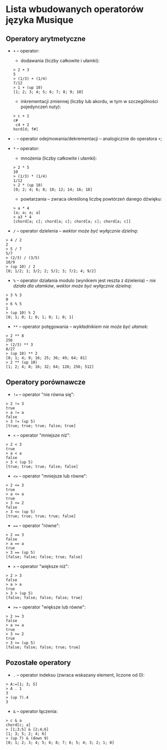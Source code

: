 # Lista wbudowanych operatorów języka Musique

## Operatory arytmetyczne

- `+` – operator:
	- dodawania (liczby całkowite i ułamki):

	```
	> 2 + 3
	5
	> (1/3) + (1/4)
	7/12
	> 1 + (up 10)
	[1; 2; 3; 4; 5; 6; 7; 8; 9; 10]
	```

	- inkrementacji zmiennej (liczby lub akordu, w tym w szczególności pojedynczeń nuty):

	```
	> c + 1
	c#
	 c4 + 2
	hord[d; f#]
	```

- `-` – operator odejmowania/dekrementacji – analogicznie do operatora `+`;

- `*` – operator:

	- mnożenia (liczby całkowite i ułamki):

	```
	> 2 * 5
	10
	> (1/3) * (1/4)
	1/12
	> 2 * (up 10)
	[0; 2; 4; 6; 8; 10; 12; 14; 16; 18]
	```

	- powtarzania – zwraca określoną liczbę powtórzeń danego dźwięku:

	```
	> a * 4
	[a; a; a; a]
	> a3 * 4
	[chord[a; c]; chord[a; c]; chord[a; c]; chord[a; c]]
	```

- `/` – operator dzielenia – *wektor może być wyłącznie dzielną*:

```
> 4 / 2
2
> 5 / 7
5/7
> (2/3) / (3/5)
10/9
> (up 10) / 2
[0; 1/2; 1; 3/2; 2; 5/2; 3; 7/2; 4; 9/2]
```

- `%` – operator działania modulo (wynikiem jest reszta z dzielenia) – *nie działa dla ułamków*, *wektor może być wyłącznie dzielną*:

```
> 3 % 3
0
> 6 % 5
1
> (up 10) % 2
[0; 1; 0; 1; 0; 1; 0; 1; 0; 1]
```

- `**` – operator potęgowania – *wykładnikiem nie może być ułamek*:

```
> 2 ** 8
256
> (2/3) ** 3
8/27
> (up 10) ** 2
[0; 1; 4; 9; 16; 25; 36; 49; 64; 81]
> 2 ** (up 10)
[1; 2; 4; 8; 16; 32; 64; 128; 256; 512]
```

## Operatory porównawcze

- `!=` – operator "nie równa się":

```
> 2 != 3
true
> a != a
false
> 3 != (up 5)
[true; true; true; false; true]
```

- `<` – operator "mniejsze niż":

```
> 2 < 3
true
> a < a
false
> 3 < (up 5)
[true; true; true; false; false]
```

- `<=` – operator "mniejsze lub równe":

```
> 2 <= 3
true
> a <= a
true
> 3 <= 2
false
> 3 <= (up 5)
[true; true; true; true; false]
```

- `==` – operator "równe":

```
> 2 == 3
false
> a == a
true
> 3 == (up 5)
[false; false; false; true; false]
```

- `>` – operator "większe niż":

```
> 2 > 3
false
> a > a
true
> 3 > (up 5)
[false; false; false; false; true]
```

- `>=` – operator "większe lub równe":

```
> 2 >= 3
false
> a >= a
true
> 3 >= 2
true
> 3 >= (up 5)
[false; false; false; true; true]
```

## Pozostałe operatory

- `.` – operator indeksu (zwraca wskazany element, liczone od 0):

```
> A:=[1; 3; 5]
> A . 1
3
> (up 7).4
3
```

- `&` – operator łączenia:

```
> c & a
chord[c; a]
> [1;3;5] & [2;4;6]
[1; 3; 5; 2; 4; 6]
> (up 7) & (down 9)
[0; 1; 2; 3; 4; 5; 6; 8; 7; 6; 5; 4; 3; 2; 1; 0]
```
